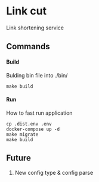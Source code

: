 # Link cut
Link shortening service
## Commands
#### Build
Bulding bin file into ./bin/
```shell
make build
```
#### Run
How to fast run application
```shell
cp .dist.env .env
docker-compose up -d
make migrate
make build
```
## Future
1. New config type & config parse
